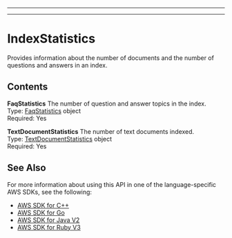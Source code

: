 --------

--------

# IndexStatistics<a name="API_IndexStatistics"></a>

Provides information about the number of documents and the number of questions and answers in an index\.

## Contents<a name="API_IndexStatistics_Contents"></a>

 **FaqStatistics**   <a name="Kendra-Type-IndexStatistics-FaqStatistics"></a>
The number of question and answer topics in the index\.  
Type: [FaqStatistics](API_FaqStatistics.md) object  
Required: Yes

 **TextDocumentStatistics**   <a name="Kendra-Type-IndexStatistics-TextDocumentStatistics"></a>
The number of text documents indexed\.  
Type: [TextDocumentStatistics](API_TextDocumentStatistics.md) object  
Required: Yes

## See Also<a name="API_IndexStatistics_SeeAlso"></a>

For more information about using this API in one of the language\-specific AWS SDKs, see the following:
+  [ AWS SDK for C\+\+](https://docs.aws.amazon.com/goto/SdkForCpp/kendra-2019-02-03/IndexStatistics) 
+  [ AWS SDK for Go](https://docs.aws.amazon.com/goto/SdkForGoV1/kendra-2019-02-03/IndexStatistics) 
+  [ AWS SDK for Java V2](https://docs.aws.amazon.com/goto/SdkForJavaV2/kendra-2019-02-03/IndexStatistics) 
+  [ AWS SDK for Ruby V3](https://docs.aws.amazon.com/goto/SdkForRubyV3/kendra-2019-02-03/IndexStatistics) 